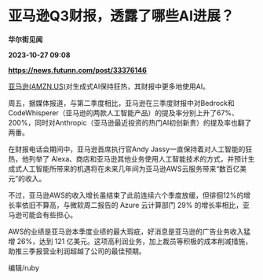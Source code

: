 # 亚马逊Q3财报，透露了哪些AI进展？
**华尔街见闻**

**2023-10-27 09:08**

**https://news.futunn.com/post/33376146**

[亚马逊(AMZN.US)](https://www.futunn.com/quote/stock?m=us&code=AMZN)对生成式AI保持狂热，其财报中更多地使用AI。

周五，据媒体报道，与第二季度相比，亚马逊在三季度财报中对Bedrock和CodeWhisperer（亚马逊的两款人工智能产品）的提及率分别上升了67%、200%，同时对Anthropic（亚马逊最近投资的热门AI初创新贵）的提及率也翻了两番。

在财报电话会期间中，亚马逊首席执行官Andy Jassy一直保持着对人工智能的狂热，他列举了 Alexa、商店和亚马逊其他业务使用人工智能技术的方式，并预计生成式人工智能所带来的机遇将在未来几年间为亚马逊AWS云服务带来“数百亿美元”的收入。

不过，亚马逊AWS的收入增长虽结束了此前连续六个季度放缓，但徘徊12%的增长率依旧不算高，与微软周二报告的 Azure 云计算部门 29% 的增长率相比，亚马逊可能会有些担心。

AWS的业绩是亚马逊本季度业绩的最大瑕疵，好消息是亚马逊的广告业务收入猛增 26%，达到 121 亿美元。这项高利润业务，加上裁员等积极的成本削减措施，助推三季报营业利润超越了公司的最佳预期。

编辑/ruby